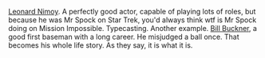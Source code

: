 <a href="https://en.wikipedia.org/wiki/Leonard_Nimoy#Star_Trek">Leonard Nimoy</a>. A perfectly good actor, capable of playing lots of roles, but because he was Mr Spock on Star Trek, you'd always think wtf is Mr Spock doing on Mission Impossible. Typecasting. Another example. <a href="https://en.wikipedia.org/wiki/Bill_Buckner#1986_World_Series">Bill Buckner</a>, a good first baseman with a long career. He misjudged a ball once. That becomes his whole life story. As they say, it is what it is. 
